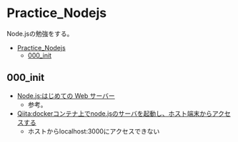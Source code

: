 # Practice_Nodejs
Node.jsの勉強をする。

- [Practice_Nodejs](#practice_nodejs)
  - [000_init](#000_init)

## 000_init

- [Node.js:はじめての Web サーバー](https://nodejs.org/ja/docs/guides/getting-started-guide/)
  - 参考。
- [Qiita:dockerコンテナ上でnode.jsのサーバを起動し、ホスト端末からアクセスする](https://qiita.com/hotdrop_77/items/a2ca316c97ba4b748d9a)
  - ホストからlocalhost:3000にアクセスできない